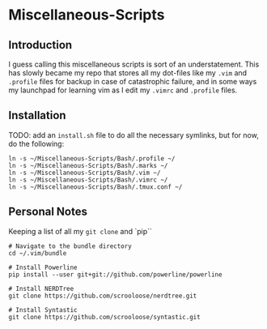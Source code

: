 Miscellaneous-Scripts
=====================

## Introduction

I guess calling this miscellaneous scripts is sort of an understatement. This has slowly became my repo that stores all my dot-files like my `.vim` and `.profile` files for backup in case of catastrophic failure, and in some ways my launchpad for learning vim as I edit my `.vimrc` and `.profile` files.

## Installation

TODO: add an `install.sh` file to do all the necessary symlinks, but for now, do the following:

    ln -s ~/Miscellaneous-Scripts/Bash/.profile ~/
    ln -s ~/Miscellaneous-Scripts/Bash/.marks ~/
    ln -s ~/Miscellaneous-Scripts/Bash/.vim ~/
    ln -s ~/Miscellaneous-Scripts/Bash/.vimrc ~/
    ln -s ~/Miscellaneous-Scripts/Bash/.tmux.conf ~/ 
    
## Personal Notes    

Keeping a list of all my `git clone` and `pip``
    
    # Navigate to the bundle directory  
    cd ~/.vim/bundle

    # Install Powerline
    pip install --user git+git://github.com/powerline/powerline    

    # Install NERDTree
    git clone https://github.com/scrooloose/nerdtree.git

    # Install Syntastic
    git clone https://github.com/scrooloose/syntastic.git
